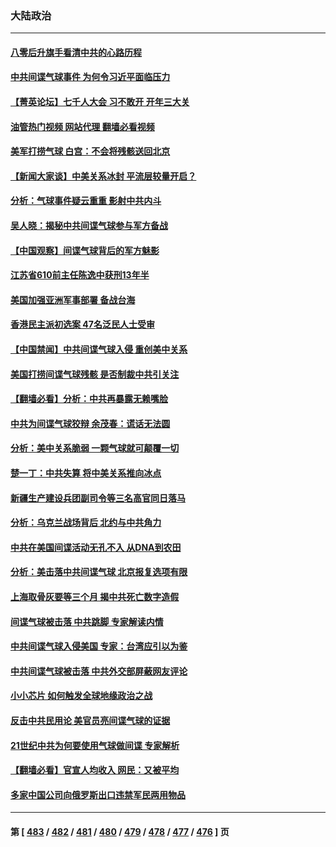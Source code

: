 ### 大陆政治
---
#### [八零后升旗手看清中共的心路历程](../../pages/ncid277/n13921745.md?02070845) 
#### [中共间谍气球事件 为何令习近平面临压力](../../pages/ncid277/n13924131.md?02070845) 
#### [【菁英论坛】七千人大会 习不敢开 开年三大关](../../pages/ncid277/n13924144.md?02070845) 
#### [油管热门视频 网站代理 翻墙必看视频](http://138.2.39.72:81/youtube.html?epic-marker?02070845)
#### [美军打捞气球 白宫：不会将残骸送回北京](../../pages/ncid277/n13924118.md?02070845) 
#### [【新闻大家谈】中美关系冰封 平流层较量开启？](../../pages/ncid277/n13924005.md?02070845) 
#### [分析：气球事件疑云重重 影射中共内斗](../../pages/ncid277/n13924062.md?02070845) 
#### [吴人晓：揭秘中共间谍气球参与军方备战](../../pages/ncid277/n13923992.md?02070845) 
#### [【中国观察】间谍气球背后的军方魅影](../../pages/ncid277/n13923490.md?02070845) 
#### [江苏省610前主任陈逸中获刑13年半](../../pages/ncid277/n13923881.md?02070845) 
#### [美国加强亚洲军事部署 备战台海](../../pages/ncid277/n13923308.md?02070845) 
#### [香港民主派初选案 47名泛民人士受审](../../pages/ncid277/n13923875.md?02070845) 
#### [【中国禁闻】中共间谍气球入侵 重创美中关系](../../pages/ncid277/n13923851.md?02070845) 
#### [美国打捞间谍气球残骸 是否制裁中共引关注](../../pages/ncid277/n13923512.md?02070845) 
#### [【翻墙必看】分析：中共再暴露无赖嘴脸](../../pages/ncid277/n13923501.md?02070845) 
#### [中共为间谍气球狡辩 余茂春：谎话无法圆](../../pages/ncid277/n13923437.md?02070845) 
#### [分析：美中关系脆弱 一颗气球就可颠覆一切](../../pages/ncid277/n13923439.md?02070845) 
#### [楚一丁：中共失算 将中美关系推向冰点](../../pages/ncid277/n13923448.md?02070845) 
#### [新疆生产建设兵团副司令等三名高官同日落马](../../pages/ncid277/n13923399.md?02070845) 
#### [分析：乌克兰战场背后 北约与中共角力](../../pages/ncid277/n13923347.md?02070845) 
#### [中共在美国间谍活动无孔不入 从DNA到农田](../../pages/ncid277/n13923302.md?02070845) 
#### [分析：美击落中共间谍气球 北京报复选项有限](../../pages/ncid277/n13923349.md?02070845) 
#### [上海取骨灰要等三个月 揭中共死亡数字造假](../../pages/ncid277/n13923327.md?02070845) 
#### [间谍气球被击落 中共跳脚 专家解读内情](../../pages/ncid277/n13923181.md?02070845) 
#### [中共间谍气球入侵美国 专家：台湾应引以为鉴](../../pages/ncid277/n13923007.md?02070845) 
#### [中共间谍气球被击落 中共外交部屏蔽网友评论](../../pages/ncid277/n13923127.md?02070845) 
#### [小小芯片 如何触发全球地缘政治之战](../../pages/ncid277/n13920548.md?02070845) 
#### [反击中共民用论 美官员亮间谍气球的证据](../../pages/ncid277/n13922833.md?02070845) 
#### [21世纪中共为何要使用气球做间谍 专家解析](../../pages/ncid277/n13922755.md?02070845) 
#### [【翻墙必看】官宣人均收入 网民：又被平均](../../pages/ncid277/n13922823.md?02070845) 
#### [多家中国公司向俄罗斯出口违禁军民两用物品](../../pages/ncid277/n13922713.md?02070845) 

---
#### 第 [ [483](./483.md?02070845) / [482](./482.md?02070845) / [481](./481.md?02070845) / [480](./480.md?02070845) / [479](./479.md?02070845) / [478](./478.md?02070845) / [477](./477.md?02070845) / [476](./476.md?02070845) ] 页
